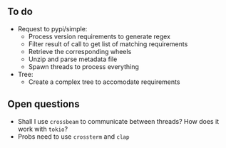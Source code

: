 ## To do
* Request to pypi/simple:
  * Process version requirements to generate regex
  * Filter result of call to get list of matching requirements
  * Retrieve the corresponding wheels
  * Unzip and parse metadata file
  * Spawn threads to process everything
* Tree:
  * Create a complex tree to accomodate requirements

## Open questions
* Shall I use `crossbeam` to communicate between threads? How does it work with `tokio`?
* Probs need to use `crossterm` and `clap`
